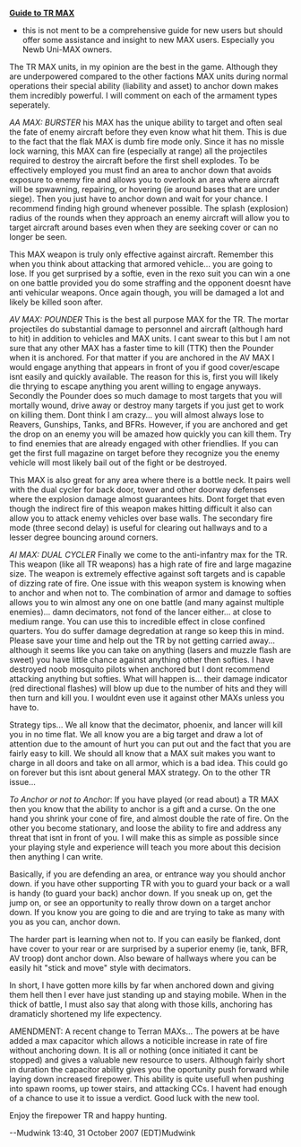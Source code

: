 [**Guide to TR MAX**]('''Guide_to_TR_MAX''')

- this is not ment to be a comprehensive guide for new users but should offer
  some assistance and insight to new MAX users. Especially you Newb Uni-MAX
  owners.

The TR MAX units, in my opinion are the best in the game. Although they are
underpowered compared to the other factions MAX units during normal operations
their special ability (liability and asset) to anchor down makes them incredibly
powerful. I will comment on each of the armament types seperately.

_AA MAX: BURSTER_ his MAX has the unique ability to target and often seal the
fate of enemy aircraft before they even know what hit them. This is due to the
fact that the flak MAX is dumb fire mode only. Since it has no missle lock
warning, this MAX can fire (especially at range) all the projectiles required to
destroy the aircraft before the first shell explodes. To be effectively employed
you must find an area to anchor down that avoids exposure to enemy fire and
allows you to overlook an area where aircraft will be spwawning, repairing, or
hovering (ie around bases that are under siege). Then you just have to anchor
down and wait for your chance. I recommend finding high ground whenever
possible. The splash (explosion) radius of the rounds when they approach an
enemy aircraft will allow you to target aircraft around bases even when they are
seeking cover or can no longer be seen.

This MAX weapon is truly only effective against aircraft. Remember this when you
think about attacking that armored vehicle... you are going to lose. If you get
surprised by a softie, even in the rexo suit you can win a one on one battle
provided you do some straffing and the opponent doesnt have anti vehicular
weapons. Once again though, you will be damaged a lot and likely be killed soon
after.

_AV MAX: POUNDER_ This is the best all purpose MAX for the TR. The mortar
projectiles do substantial damage to personnel and aircraft (although hard to
hit) in addition to vehicles and MAX units. I cant swear to this but I am not
sure that any other MAX has a faster time to kill (TTK) then the Pounder when it
is anchored. For that matter if you are anchored in the AV MAX I would engage
anything that appears in front of you if good cover/escape isnt easily and
quickly available. The reason for this is, first you will likely die thrying to
escape anything you arent willing to engage anyways. Secondly the Pounder does
so much damage to most targets that you will mortally wound, drive away or
destroy many targets if you just get to work on killing them. Dont think I am
crazy... you will almost always lose to Reavers, Gunships, Tanks, and BFRs.
However, if you are anchored and get the drop on an enemy you will be amazed how
quickly you can kill them. Try to find enemies that are already engaged with
other friendlies. If you can get the first full magazine on target before they
recognize you the enemy vehicle will most likely bail out of the fight or be
destroyed.

This MAX is also great for any area where there is a bottle neck. It pairs well
with the dual cycler for back door, tower and other doorway defenses where the
explosion damage almost guarantees hits. Dont forget that even though the
indirect fire of this weapon makes hitting difficult it also can allow you to
attack enemy vehicles over base walls. The secondary fire mode (three second
delay) is useful for clearing out hallways and to a lesser degree bouncing
around corners.

_AI MAX: DUAL CYCLER_ Finally we come to the anti-infantry max for the TR. This
weapon (like all TR weapons) has a high rate of fire and large magazine size.
The weapon is extremely effective against soft targets and is capable of dizzing
rate of fire. One issue with this weapon system is knowing when to anchor and
when not to. The combination of armor and damage to softies allows you to win
almost any one on one battle (and many against multiple enemies)... damn
decimators, not fond of the lancer either... at close to medium range. You can
use this to incredible effect in close confined quarters. You do suffer damage
degredation at range so keep this in mind. Please save your time and help out
the TR by not getting carried away... although it seems like you can take on
anything (lasers and muzzle flash are sweet) you have little chance against
anything other then softies. I have destroyed noob mosquito pilots when anchored
but I dont recommend attacking anything but softies. What will happen is...
their damage indicator (red directional flashes) will blow up due to the number
of hits and they will then turn and kill you. I wouldnt even use it against
other MAXs unless you have to.

Strategy tips... We all know that the decimator, phoenix, and lancer will kill
you in no time flat. We all know you are a big target and draw a lot of
attention due to the amount of hurt you can put out and the fact that you are
fairly easy to kill. We should all know that a MAX suit makes you want to charge
in all doors and take on all armor, which is a bad idea. This could go on
forever but this isnt about general MAX strategy. On to the other TR issue...

_To Anchor or not to Anchor_: If you have played (or read about) a TR MAX then
you know that the ability to anchor is a gift and a curse. On the one hand you
shrink your cone of fire, and almost double the rate of fire. On the other you
become stationary, and loose the ability to fire and address any threat that
isnt in front of you. I will make this as simple as possible since your playing
style and experience will teach you more about this decision then anything I can
write.

Basically, if you are defending an area, or entrance way you should anchor down.
if you have other supporting TR with you to guard your back or a wall is handy
(to guard your back) anchor down. If you sneak up on, get the jump on, or see an
opportunity to really throw down on a target anchor down. If you know you are
going to die and are trying to take as many with you as you can, anchor down.

The harder part is learning when not to. If you can easily be flanked, dont have
cover to your rear or are surprised by a superior enemy (ie, tank, BFR, AV
troop) dont anchor down. Also beware of hallways where you can be easily hit
"stick and move" style with decimators.

In short, I have gotten more kills by far when anchored down and giving them
hell then I ever have just standing up and staying mobile. When in the thick of
battle, I must also say that along with those kills, anchoring has dramaticly
shortened my life expectency.

AMENDMENT: A recent change to Terran MAXs... The powers at be have added a max
capacitor which allows a noticible increase in rate of fire without anchoring
down. It is all or nothing (once initiated it cant be stopped) and gives a
valuable new resource to users. Although fairly short in duration the capacitor
ability gives you the oportunity push forward while laying down increased
firepower. This ability is quite usefull when pushing into spawn rooms, up tower
stairs, and attacking CCs. I havent had enough of a chance to use it to issue a
verdict. Good luck with the new tool.

Enjoy the firepower TR and happy hunting.

--Mudwink 13:40, 31 October 2007 (EDT)Mudwink

<!--[Category:Strategy](Category:Strategy.md)-->
